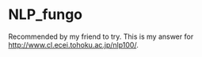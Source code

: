 # NLP_fungo

Recommended by my friend to try.
This is my answer for http://www.cl.ecei.tohoku.ac.jp/nlp100/.

